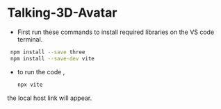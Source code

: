 # Talking-3D-Avatar
- First run these commands to install required libraries on the VS code terminal.
```bash
 npm install --save three
 npm install --save-dev vite
```
- to run the code ,
  ```bash
  npx vite   
  ``` 
the local host link will appear. 
